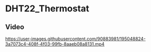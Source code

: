 # DHT22_Thermostat

## Video


https://user-images.githubusercontent.com/90883981/195048824-3a7073c4-408f-4f03-99fb-8aaeb08a8131.mp4

